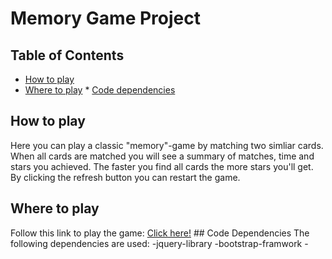 # Memory Game Project

## Table of Contents

* [How to play](#how-to-play)
* [Where to play](#where-to-play) * [Code dependencies](#code-dependencies) 

## How to play 
Here you can play a classic "memory"-game by matching two simliar cards. When all cards are matched you will see a summary of matches, time and stars you achieved. The faster you find all cards the more stars you'll get. By clicking the refresh button you can restart the game. 

## Where to play 

Follow this link to play the game: [Click here!](http://htmlpreview.github.io/?https://github.com/Hannybaby/memory/blob/master/index.html) ## Code Dependencies The following dependencies are used: -jquery-library -bootstrap-framwork -